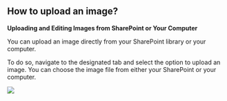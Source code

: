 ## How to upload an image?

<p class="no-margin"><b>Uploading and Editing Images from SharePoint or Your Computer</b></p>
<p class="no-margin"></p>
<p class="no-margin">You can upload an image directly from your SharePoint library or your computer.</p>
<p class="no-margin"></p>
<p class="no-margin">To do so, navigate to the designated tab and select the option to upload an image. You can choose the image file from either your SharePoint or your computer.</p>
<p class="no-margin"></p>
<div class="intercom-container"><img src="/assets/img/teams-pro/download-image-pro.png"></div><p class="no-margin"></p>
<p class="no-margin"></p>
<p class="no-margin"></p>

<Intercom />
<Hubspot />
<Clarity />
<GoogleAnalytics />